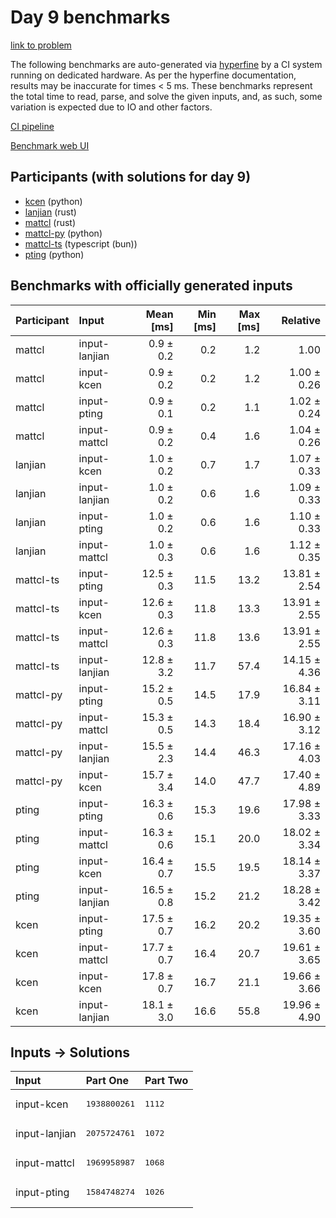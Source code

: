 # Day 9 benchmarks

[link to problem](https://adventofcode.com/2023/day/9)

The following benchmarks are auto-generated via
[hyperfine](https://github.com/sharkdp/hyperfine) by a CI system running on
dedicated hardware. As per the hyperfine documentation, results may be
inaccurate for times < 5 ms. These benchmarks represent the total time to read,
parse, and solve the given inputs, and, as such, some variation is expected due
to IO and other factors.

[CI pipeline](http://ci.papercode.net:8080/teams/main/pipelines/aoc2023)

[Benchmark web UI](https://aoc.ancalagon.black)


## Participants (with solutions for day 9)

- [kcen](https://github.com/kcen/aoc2023) (python)
- [lanjian](https://github.com/lanjian/aoc-2023) (rust)
- [mattcl](https://github.com/mattcl/aoc2023) (rust)
- [mattcl-py](https://github.com/mattcl/aoc2023-py) (python)
- [mattcl-ts](https://github.com/mattcl/aoc2023-js) (typescript (bun))
- [pting](https://github.com/pting/aoc2023) (python)


## Benchmarks with officially generated inputs

| Participant | Input | Mean [ms] | Min [ms] | Max [ms] | Relative |
|:---|:---|---:|---:|---:|---:|
| mattcl | input-lanjian | 0.9 ± 0.2 | 0.2 | 1.2 | 1.00 |
| mattcl | input-kcen | 0.9 ± 0.2 | 0.2 | 1.2 | 1.00 ± 0.26 |
| mattcl | input-pting | 0.9 ± 0.1 | 0.2 | 1.1 | 1.02 ± 0.24 |
| mattcl | input-mattcl | 0.9 ± 0.2 | 0.4 | 1.6 | 1.04 ± 0.26 |
| lanjian | input-kcen | 1.0 ± 0.2 | 0.7 | 1.7 | 1.07 ± 0.33 |
| lanjian | input-lanjian | 1.0 ± 0.2 | 0.6 | 1.6 | 1.09 ± 0.33 |
| lanjian | input-pting | 1.0 ± 0.2 | 0.6 | 1.6 | 1.10 ± 0.33 |
| lanjian | input-mattcl | 1.0 ± 0.3 | 0.6 | 1.6 | 1.12 ± 0.35 |
| mattcl-ts | input-pting | 12.5 ± 0.3 | 11.5 | 13.2 | 13.81 ± 2.54 |
| mattcl-ts | input-kcen | 12.6 ± 0.3 | 11.8 | 13.3 | 13.91 ± 2.55 |
| mattcl-ts | input-mattcl | 12.6 ± 0.3 | 11.8 | 13.6 | 13.91 ± 2.55 |
| mattcl-ts | input-lanjian | 12.8 ± 3.2 | 11.7 | 57.4 | 14.15 ± 4.36 |
| mattcl-py | input-pting | 15.2 ± 0.5 | 14.5 | 17.9 | 16.84 ± 3.11 |
| mattcl-py | input-mattcl | 15.3 ± 0.5 | 14.3 | 18.4 | 16.90 ± 3.12 |
| mattcl-py | input-lanjian | 15.5 ± 2.3 | 14.4 | 46.3 | 17.16 ± 4.03 |
| mattcl-py | input-kcen | 15.7 ± 3.4 | 14.0 | 47.7 | 17.40 ± 4.89 |
| pting | input-pting | 16.3 ± 0.6 | 15.3 | 19.6 | 17.98 ± 3.33 |
| pting | input-mattcl | 16.3 ± 0.6 | 15.1 | 20.0 | 18.02 ± 3.34 |
| pting | input-kcen | 16.4 ± 0.7 | 15.5 | 19.5 | 18.14 ± 3.37 |
| pting | input-lanjian | 16.5 ± 0.8 | 15.2 | 21.2 | 18.28 ± 3.42 |
| kcen | input-pting | 17.5 ± 0.7 | 16.2 | 20.2 | 19.35 ± 3.60 |
| kcen | input-mattcl | 17.7 ± 0.7 | 16.4 | 20.7 | 19.61 ± 3.65 |
| kcen | input-kcen | 17.8 ± 0.7 | 16.7 | 21.1 | 19.66 ± 3.66 |
| kcen | input-lanjian | 18.1 ± 3.0 | 16.6 | 55.8 | 19.96 ± 4.90 |


## Inputs -> Solutions

| Input | Part One | Part Two |
|:---|:---|:---|
|input-kcen|<pre>1938800261</pre>|<pre>1112</pre>|
|input-lanjian|<pre>2075724761</pre>|<pre>1072</pre>|
|input-mattcl|<pre>1969958987</pre>|<pre>1068</pre>|
|input-pting|<pre>1584748274</pre>|<pre>1026</pre>|
